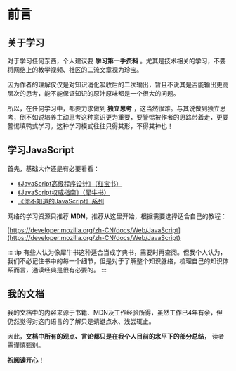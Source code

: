# 前言

## 关于学习

对于学习任何东西，个人建议要 **学习第一手资料** 。尤其是技术相关的学习，不要将网络上的教学视频、社区的二流文章视为珍宝。

因为作者的理解仅仅是对知识消化吸收后的二次输出，暂且不说其是否能输出更高层次的思考，能不能保证知识的原汁原味都是一个很大的问题。

所以，在任何学习中，都要力求做到 **独立思考** ，这当然很难。与其说做到独立思考，倒不如说培养主动思考这种意识更为重要，要警惕被作者的思路带着走，更要警惕填鸭式学习。这种学习模式往往只得其形，不得其神也！

## 学习JavaScript

首先，基础大作还是有必要看看：

- [《JavaScript高级程序设计》（红宝书）](http://product.dangdang.com/29120617.html)
- [《JavaScript权威指南》（犀牛书）](http://product.dangdang.com/22722790.html)
- [《你不知道的JavaScript》系列](http://product.dangdang.com/29330803.html)

网络的学习资源只推荐 **MDN**，推荐从这里开始，根据需要选择适合自己的教程：

[https://developer.mozilla.org/zh-CN/docs/Web/JavaScript](https://developer.mozilla.org/zh-CN/docs/Web/JavaScript)

::: tip
有些人认为像犀牛书这种适合当成字典书，需要时再查阅。但我个人认为，我们不必记住书中的每一个细节，但是对于了解整个知识脉络，梳理自己的知识体系而言，通读经典是很有必要的。
:::

## 我的文档

我的文档中的内容来源于书籍、MDN及工作经验所得，虽然工作已4年有余，但仍然觉得对这门语言的了解只是蜻蜓点水、浅尝辄止。

因此，**文档中所有的观点、言论都只是在我个人目前的水平下的部分总结，** 读者需谨慎甄别。

**祝阅读开心！**
